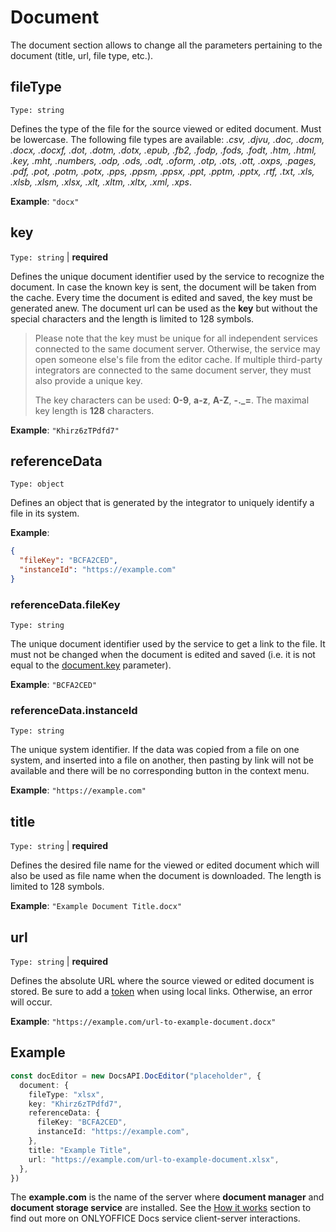 # Document

The document section allows to change all the parameters pertaining to the document (title, url, file type, etc.).

## fileType

`Type: string`

Defines the type of the file for the source viewed or edited document. Must be lowercase. The following file types are available: *.csv, .djvu, .doc, .docm, .docx, .docxf, .dot, .dotm, .dotx, .epub, .fb2, .fodp, .fods, .fodt, .htm, .html, .key, .mht, .numbers, .odp, .ods, .odt, .oform, .otp, .ots, .ott, .oxps, .pages, .pdf, .pot, .potm, .potx, .pps, .ppsm, .ppsx, .ppt, .pptm, .pptx, .rtf, .txt,<!-- .vsdm, .vsdx, .vssm, .vssx, .vstm, .vstx,--> .xls, .xlsb, .xlsm, .xlsx, .xlt, .xltm, .xltx, .xml, .xps*.

**Example**: `"docx"`

## key

`Type: string` | **required**

Defines the unique document identifier used by the service to recognize the document. In case the known key is sent, the document will be taken from the cache. Every time the document is edited and saved, the key must be generated anew. The document url can be used as the **key** but without the special characters and the length is limited to 128 symbols.

> Please note that the key must be unique for all independent services connected to the same document server. Otherwise, the service may open someone else's file from the editor cache. If multiple third-party integrators are connected to the same document server, they must also provide a unique key.
>  
> The key characters can be used: **0-9**, **a-z**, **A-Z**, **-.\_=**. The maximal key length is **128** characters.

**Example**: `"Khirz6zTPdfd7"`


## referenceData

`Type: object`

Defines an object that is generated by the integrator to uniquely identify a file in its system.

**Example**:

``` json
{
  "fileKey": "BCFA2CED",
  "instanceId": "https://example.com"
}
```

### referenceData.fileKey

`Type: string`

The unique document identifier used by the service to get a link to the file. It must not be changed when the document is edited and saved (i.e. it is not equal to the [document.key](#key) parameter).

**Example**: `"BCFA2CED"`

### referenceData.instanceId

`Type: string`

The unique system identifier. If the data was copied from a file on one system, and inserted into a file on another, then pasting by link will not be available and there will be no corresponding button in the context menu.

**Example**: `"https://example.com"`

## title

`Type: string` | **required**

Defines the desired file name for the viewed or edited document which will also be used as file name when the document is downloaded. The length is limited to 128 symbols.

**Example**: `"Example Document Title.docx"`

## url

`Type: string` | **required**

Defines the absolute URL where the source viewed or edited document is stored. Be sure to add a [token](../../../get-started/how-it-works/security.md) when using local links. Otherwise, an error will occur.

**Example**: `"https://example.com/url-to-example-document.docx"`

## Example

``` ts
const docEditor = new DocsAPI.DocEditor("placeholder", {
  document: {
    fileType: "xlsx",
    key: "Khirz6zTPdfd7",
    referenceData: {
      fileKey: "BCFA2CED",
      instanceId: "https://example.com",
    },
    title: "Example Title",
    url: "https://example.com/url-to-example-document.xlsx",
  },
})
```

The **example.com** is the name of the server where **document manager** and **document storage service** are installed. See the [How it works](../../../get-started/how-it-works/how-it-works.md) section to find out more on ONLYOFFICE Docs service client-server interactions.
